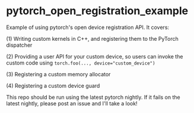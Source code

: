 # pytorch_open_registration_example
Example of using pytorch's open device registration API. It covers:

(1) Writing custom kernels in C++, and registering them to the PyTorch dispatcher

(2) Providing a user API for your custom device, so users can invoke the custom code using `torch.foo(..., device="custom_device")`

(3) Registering a custom memory allocator

(4) Registering a custom device guard

This repo should be run using the latest pytorch nightly. If it fails on the latest nightly, please post an issue and I'll take a look!
